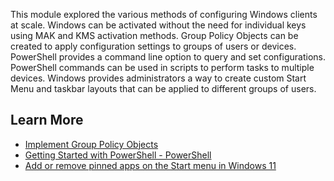 This module explored the various methods of configuring Windows clients at scale. Windows can be activated without the need for individual keys using MAK and KMS activation methods. Group Policy Objects can be created to apply configuration settings to groups of users or devices. PowerShell provides a command line option to query and set configurations. PowerShell commands can be used in scripts to perform tasks to multiple devices. Windows provides administrators a way to create custom Start Menu and taskbar layouts that can be applied to different groups of users.

## Learn More

 -  [Implement Group Policy Objects](/training/modules/implement-group-policy-objects/)
 -  [Getting Started with PowerShell - PowerShell](https://docs.microsoft.com/powershell/scripting/learn/ps101/01-getting-started?view=powershell-7.2&amp;preserve-view=true)
 -  [Add or remove pinned apps on the Start menu in Windows 11](/windows/configuration/customize-start-menu-layout-windows-11)
